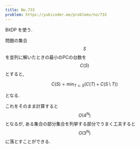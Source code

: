 ```yaml
---
title: No.733
problem: https://yukicoder.me/problems/no/733
---
```

BitDP を使う.

問題の集合 $$ S $$ を並列に解いたときの最小のPCの台数を $$ C(S) $$ とすると,

$$
C(S) = \min_{T \subset S} (C(T) + C(S \setminus T))
$$

となる.

これをそのまま計算すると $$ O(4^N) $$ となるが, ある集合の部分集合を列挙する部分でうまく工夫すると $$ O(3^N) $$ に落とすことができる.
